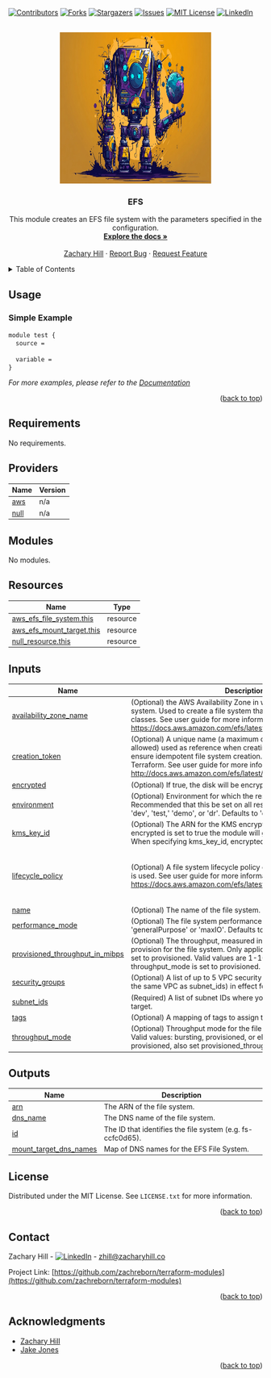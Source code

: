 <!-- Blank module readme template: Do a search and replace with your text editor for the following: `module_name`, `module_description` -->
<!-- Improved compatibility of back to top link: See: https://github.com/othneildrew/Best-README-Template/pull/73 -->
<a name="readme-top"></a>


<!-- PROJECT SHIELDS -->
<!--
*** I'm using markdown "reference style" links for readability.
*** Reference links are enclosed in brackets [ ] instead of parentheses ( ).
*** See the bottom of this document for the declaration of the reference variables
*** for contributors-url, forks-url, etc. This is an optional, concise syntax you may use.
*** https://www.markdownguide.org/basic-syntax/#reference-style-links
-->
[![Contributors][contributors-shield]][contributors-url]
[![Forks][forks-shield]][forks-url]
[![Stargazers][stars-shield]][stars-url]
[![Issues][issues-shield]][issues-url]
[![MIT License][license-shield]][license-url]
[![LinkedIn][linkedin-shield]][linkedin-url]


<!-- PROJECT LOGO -->
<br />
<div align="center">
  <a href="https://github.com/zachreborn/terraform-modules">
    <img src="/images/terraform_modules_logo.webp" alt="Logo" width="300" height="300">
  </a>

<h3 align="center">EFS</h3>
  <p align="center">
    This module creates an EFS file system with the parameters specified in the configuration.
    <br />
    <a href="https://github.com/zachreborn/terraform-modules"><strong>Explore the docs »</strong></a>
    <br />
    <br />
    <a href="https://zacharyhill.co">Zachary Hill</a>
    ·
    <a href="https://github.com/zachreborn/terraform-modules/issues">Report Bug</a>
    ·
    <a href="https://github.com/zachreborn/terraform-modules/issues">Request Feature</a>
  </p>
</div>


<!-- TABLE OF CONTENTS -->
<details>
  <summary>Table of Contents</summary>
  <ol>
    <li><a href="#usage">Usage</a></li>
    <li><a href="#requirements">Requirements</a></li>
    <li><a href="#providers">Providers</a></li>
    <li><a href="#modules">Modules</a></li>
    <li><a href="#Resources">Resources</a></li>
    <li><a href="#inputs">Inputs</a></li>
    <li><a href="#outputs">Outputs</a></li>
    <li><a href="#license">License</a></li>
    <li><a href="#contact">Contact</a></li>
    <li><a href="#acknowledgments">Acknowledgments</a></li>
  </ol>
</details>


<!-- USAGE EXAMPLES -->
## Usage
### Simple Example
```
module test {
  source = 

  variable = 
}
```

_For more examples, please refer to the [Documentation](https://github.com/zachreborn/terraform-modules)_

<p align="right">(<a href="#readme-top">back to top</a>)</p>

<!-- terraform-docs output will be input automatically below-->
<!-- terraform-docs markdown table --output-file README.md --output-mode inject .-->
<!-- BEGIN_TF_DOCS -->
## Requirements

No requirements.

## Providers

| Name | Version |
|------|---------|
| <a name="provider_aws"></a> [aws](#provider\_aws) | n/a |
| <a name="provider_null"></a> [null](#provider\_null) | n/a |

## Modules

No modules.

## Resources

| Name | Type |
|------|------|
| [aws_efs_file_system.this](https://registry.terraform.io/providers/hashicorp/aws/latest/docs/resources/efs_file_system) | resource |
| [aws_efs_mount_target.this](https://registry.terraform.io/providers/hashicorp/aws/latest/docs/resources/efs_mount_target) | resource |
| [null_resource.this](https://registry.terraform.io/providers/hashicorp/null/latest/docs/resources/resource) | resource |

## Inputs

| Name | Description | Type | Default | Required |
|------|-------------|------|---------|:--------:|
| <a name="input_availability_zone_name"></a> [availability\_zone\_name](#input\_availability\_zone\_name) | (Optional) the AWS Availability Zone in which to create the file system. Used to create a file system that uses One Zone storage classes. See user guide for more information - https://docs.aws.amazon.com/efs/latest/ug/storage-classes.html | `string` | `null` | no |
| <a name="input_creation_token"></a> [creation\_token](#input\_creation\_token) | (Optional) A unique name (a maximum of 64 characters are allowed) used as reference when creating the Elastic File System to ensure idempotent file system creation. By default generated by Terraform. See user guide for more information - http://docs.aws.amazon.com/efs/latest/ug/ | `string` | `null` | no |
| <a name="input_encrypted"></a> [encrypted](#input\_encrypted) | (Optional) If true, the disk will be encrypted. | `bool` | `true` | no |
| <a name="input_environment"></a> [environment](#input\_environment) | (Optional) Environment for which the resources will be created. Recommended that this be set on all resources, such as 'prod', 'dev', 'test,' 'demo', or 'dr'. Defaults to 'dev'. | `string` | `"dev"` | no |
| <a name="input_kms_key_id"></a> [kms\_key\_id](#input\_kms\_key\_id) | (Optional) The ARN for the KMS encryption key. If not set, but encrypted is set to true the module will generate a unique KMS key. When specifying kms\_key\_id, encrypted needs to be set to true. | `string` | `null` | no |
| <a name="input_lifecycle_policy"></a> [lifecycle\_policy](#input\_lifecycle\_policy) | (Optional) A file system lifecycle policy object. By default, no policy is used. See user guide for more information - https://docs.aws.amazon.com/efs/latest/ug/API_LifecyclePolicy.html | <pre>list(object({<br>    transition_to_ia                    = string<br>    transition_to_primary_storage_class = string<br>  }))</pre> | `[]` | no |
| <a name="input_name"></a> [name](#input\_name) | (Optional) The name of the file system. | `string` | `null` | no |
| <a name="input_performance_mode"></a> [performance\_mode](#input\_performance\_mode) | (Optional) The file system performance mode. Can be either 'generalPurpose' or 'maxIO'. Defaults to 'generalPurpose'. | `string` | `"generalPurpose"` | no |
| <a name="input_provisioned_throughput_in_mibps"></a> [provisioned\_throughput\_in\_mibps](#input\_provisioned\_throughput\_in\_mibps) | (Optional) The throughput, measured in MiB/s, that you want to provision for the file system. Only applicable with throughput\_mode set to provisioned. Valid values are 1-1024. Required if throughput\_mode is set to provisioned. | `number` | `null` | no |
| <a name="input_security_groups"></a> [security\_groups](#input\_security\_groups) | (Optional) A list of up to 5 VPC security group IDs (that must be for the same VPC as subnet\_ids) in effect for the mount target. | `list(string)` | `[]` | no |
| <a name="input_subnet_ids"></a> [subnet\_ids](#input\_subnet\_ids) | (Required) A list of subnet IDs where you want to create the mount target. | `list(string)` | n/a | yes |
| <a name="input_tags"></a> [tags](#input\_tags) | (Optional) A mapping of tags to assign to the file system. | `map(string)` | `{}` | no |
| <a name="input_throughput_mode"></a> [throughput\_mode](#input\_throughput\_mode) | (Optional) Throughput mode for the file system. Defaults to bursting. Valid values: bursting, provisioned, or elastic. When using provisioned, also set provisioned\_throughput\_in\_mibps. | `string` | `"bursting"` | no |

## Outputs

| Name | Description |
|------|-------------|
| <a name="output_arn"></a> [arn](#output\_arn) | The ARN of the file system. |
| <a name="output_dns_name"></a> [dns\_name](#output\_dns\_name) | The DNS name of the file system. |
| <a name="output_id"></a> [id](#output\_id) | The ID that identifies the file system (e.g. fs-ccfc0d65). |
| <a name="output_mount_target_dns_names"></a> [mount\_target\_dns\_names](#output\_mount\_target\_dns\_names) | Map of DNS names for the EFS File System. |
<!-- END_TF_DOCS -->

<!-- LICENSE -->
## License

Distributed under the MIT License. See `LICENSE.txt` for more information.

<p align="right">(<a href="#readme-top">back to top</a>)</p>



<!-- CONTACT -->
## Contact

Zachary Hill - [![LinkedIn][linkedin-shield]][linkedin-url] - zhill@zacharyhill.co

Project Link: [https://github.com/zachreborn/terraform-modules](https://github.com/zachreborn/terraform-modules)

<p align="right">(<a href="#readme-top">back to top</a>)</p>



<!-- ACKNOWLEDGMENTS -->
## Acknowledgments

* [Zachary Hill](https://zacharyhill.co)
* [Jake Jones](https://github.com/jakeasarus)

<p align="right">(<a href="#readme-top">back to top</a>)</p>


<!-- MARKDOWN LINKS & IMAGES -->
<!-- https://www.markdownguide.org/basic-syntax/#reference-style-links -->
[contributors-shield]: https://img.shields.io/github/contributors/zachreborn/terraform-modules.svg?style=for-the-badge
[contributors-url]: https://github.com/zachreborn/terraform-modules/graphs/contributors
[forks-shield]: https://img.shields.io/github/forks/zachreborn/terraform-modules.svg?style=for-the-badge
[forks-url]: https://github.com/zachreborn/terraform-modules/network/members
[stars-shield]: https://img.shields.io/github/stars/zachreborn/terraform-modules.svg?style=for-the-badge
[stars-url]: https://github.com/zachreborn/terraform-modules/stargazers
[issues-shield]: https://img.shields.io/github/issues/zachreborn/terraform-modules.svg?style=for-the-badge
[issues-url]: https://github.com/zachreborn/terraform-modules/issues
[license-shield]: https://img.shields.io/github/license/zachreborn/terraform-modules.svg?style=for-the-badge
[license-url]: https://github.com/zachreborn/terraform-modules/blob/master/LICENSE.txt
[linkedin-shield]: https://img.shields.io/badge/-LinkedIn-black.svg?style=for-the-badge&logo=linkedin&colorB=555
[linkedin-url]: https://www.linkedin.com/in/zachary-hill-5524257a/
[product-screenshot]: /images/screenshot.webp
[Terraform.io]: https://img.shields.io/badge/Terraform-7B42BC?style=for-the-badge&logo=terraform
[Terraform-url]: https://terraform.io